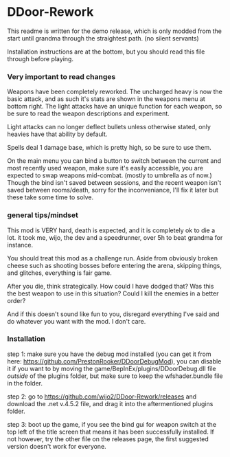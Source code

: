 # DDoor-Rework
This readme is written for the demo release, which is only modded from the start until grandma through the straightest path. (no silent servants)

Installation instructions are at the bottom, but you should read this file through before playing.

### Very important to read changes
Weapons have been completely reworked. The uncharged heavy is now the basic attack, and as such it's stats are shown in the weapons menu at bottom right. The light attacks have an unique function for each weapon, so be sure to read the weapon descriptions and experiment.

Light attacks can no longer deflect bullets unless otherwise stated, only heavies have that ability by default.

Spells deal 1 damage base, which is pretty high, so be sure to use them.

On the main menu you can bind a button to switch between the current and most recently used weapon, make sure it's easily accessible, you are expected to swap weapons mid-combat. (mostly to umbrella as of now.) Though the bind isn't saved between sessions, and the recent weapon isn't saved between rooms/death, sorry for the inconveniance, I'll fix it later but these take some time to solve.

### general tips/mindset
This mod is VERY hard, death is expected, and it is completely ok to die a lot. it took me, wijo, the dev and a speedrunner, over 5h to beat grandma for instance.

You should treat this mod as a challenge run. Aside from obviously broken cheese such as shooting bosses before entering the arena, skipping things, and glitches, everything is fair game.

After you die, think strategically. How could I have dodged that? Was this the best weapon to use in this situation? Could I kill the enemies in a better order?

And if this doesn't sound like fun to you, disregard everything I've said and do whatever you want with the mod. I don't care.

### Installation
step 1: make sure you have the debug mod installed (you can get it from here: https://github.com/PrestonRooker/DDoorDebugMod), you can disable it if you want to by moving the game/BepInEx/plugins/DDoorDebug.dll file *outside* of the plugins folder, but make sure to keep the wfshader.bundle file in the folder.

step 2: go to https://github.com/wijo2/DDoor-Rework/releases and download the .net v.4.5.2 file, and drag it into the aftermentioned plugins folder.

step 3: boot up the game, if you see the bind gui for weapon switch at the top left of the title screen that means it has been successfully installed. If not however, try the other file on the releases page, the first suggested version doesn't work for everyone.

